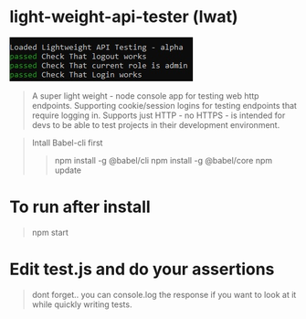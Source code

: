 # light-weight-api-tester (lwat)

![](tests.jpg)
> A super light weight - node console app for testing web http endpoints.  Supporting cookie/session logins for testing endpoints that require logging in. Supports just HTTP - no HTTPS - is intended for devs to be able to test projects in their development environment.


>Intall Babel-cli first
>> npm install -g @babel/cli
>> npm install -g @babel/core
>>npm update

# To run after install
>npm start

# Edit test.js and do your assertions 
> dont forget.. you can console.log the response if you want to look at it while quickly writing tests.